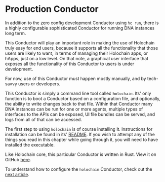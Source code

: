 # Production Conductor

In addition to the zero config development Conductor using `hc run`, there is a highly configurable sophisticated Conductor for running DNA instances long term.

This Conductor will play an important role in making the use of Holochain truly easy for end users, because it supports all the functionality that those users are likely to want, in terms of managing their Holochain apps, or hApps, just on a low level. On that note, a graphical user interface that exposes all the functionality of this Conductor to users is under development.

For now, use of this Conductor must happen mostly manually, and by tech-savvy users or developers.

This Conductor is simply a command line tool called `holochain`. Its' only function is to boot a Conductor based on a configuration file, and optionally, the ability to write changes back to that file. Within that Conductor many DNA instances can be run for one or more agents, multiple types of interfaces to the APIs can be exposed, UI file bundles can be served, and logs from all of that can be accessed.

The first step to using `holochain` is of course installing it. Instructions for installation can be found in its' [README](https://github.com/holochain/holochain-rust/tree/develop/conductor#install). If you wish to attempt any of the things you read in this chapter while going through it, you will need to have installed the executable.

Like Holochain core, this particular Conductor is written in Rust. View it on GitHub [here](https://github.com/holochain/holochain-rust/tree/develop/conductor).

To understand how to configure the `holochain` Conductor, check out the [next article](./intro_to_toml_config.md).
